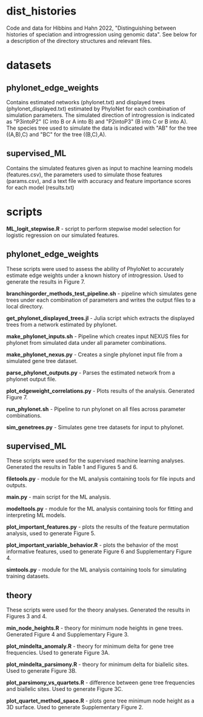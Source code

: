 # dist_histories
Code and data for Hibbins and Hahn 2022, "Distinguishing between histories of speciation and introgression using genomic data". See below for a description of the directory structures and relevant files.

# datasets 
## phylonet_edge_weights
Contains estimated networks (phylonet.txt) and displayed trees (phylonet_displayed.txt) estimated by PhyloNet for each combination of simulation parameters. The simulated direction of introgression is indicated as "P3intoP2" (C into B or A into B) and "P2intoP3" (B into C or B into A). The species tree used to simulate the data is indicated with "AB" for the tree ((A,B),C) and "BC" for the tree ((B,C),A). 

## supervised_ML
Contains the simulated features given as input to machine learning models (features.csv), the parameters used to simulate those features (params.csv), and a text file with accuracy and feature importance scores for each model (results.txt)

# scripts
**ML_logit_stepwise.R** - script to perform stepwise model selection for logistic regression on our simulated features.
## phylonet_edge_weights
These scripts were used to assess the ability of PhyloNet to accurately estimate edge weights under a known history of introgression. Used to generate the results in Figure 7.

**branchingorder_methods_test_pipeline.sh** - pipeline which simulates gene trees under each combination of parameters and writes the output files to a local directory.

**get_phylonet_displayed_trees.jl** - Julia script which extracts the displayed trees from a network estimated by phylonet. 

**make_phylonet_inputs.sh** - Pipeline which creates input NEXUS files for phylonet from simulated data under all parameter combinations.

**make_phylonet_nexus.py** - Creates a single phylonet input file from a simulated gene tree dataset. 

**parse_phylonet_outputs.py** - Parses the estimated network from a phylonet output file.

**plot_edgeweight_correlations.py** - Plots results of the analysis. Generated Figure 7.

**run_phylonet.sh** - Pipeline to run phylonet on all files across parameter combinations. 

**sim_genetrees.py** - Simulates gene tree datasets for input to phylonet.

## supervised_ML
These scripts were used for the supervised machine learning analyses. Generated the results in Table 1 and Figures 5 and 6. 

**filetools.py** - module for the ML analysis containing tools for file inputs and outputs.

**main.py** - main script for the ML analysis.

**modeltools.py** - module for the ML analysis containing tools for fitting and interpreting ML models.

**plot_important_features.py** - plots the results of the feature permutation analysis, used to generate Figure 5. 

**plot_important_variable_behavior.R** - plots the behavior of the most informative features, used to generate Figure 6 and Supplementary Figure 4.

**simtools.py** - module for the ML analysis containing tools for simulating training datasets. 

## theory
These scripts were used for the theory analyses. Generated the results in Figures 3 and 4. 

**min_node_heights.R** - theory for minimum node heights in gene trees. Generated Figure 4 and Supplementary Figure 3. 

**plot_mindelta_anomaly.R** - theory for minimum delta for gene tree frequencies. Used to generate Figure 3A. 

**plot_mindelta_parsimony.R** - theory for minimum delta for biallelic sites. Used to generate Figure 3B. 

**plot_parsimony_vs_quartets.R** - difference between gene tree frequencies and biallelic sites. Used to generate Figure 3C. 

**plot_quartet_method_space.R** - plots gene tree minimum node height as a 3D surface. Used to generate Supplementary Figure 2. 

